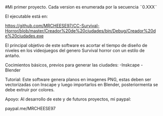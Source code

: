 #Mi primer proyecto.
Cada version es enumerada por la secuencia ¨0.XXX¨

El ejecutable está en:

https://github.com/MRCHEESE97/CC-Survival-Horror/blob/master/Creador%20de%20ciudades/bin/Debug/Creador%20de%20ciudades.exe

El principal objetivo de este software es acortar el tiempo de diseño de niveles en los videojuegos del genero Survival horror con un estilo de antaño.

Cocimientos básicos, previos para generar las ciudades:
-Inskcape
-Blender

Tutorial:
Este software genera planos en imagenes PNG, estas deben ser vectorizadas con Inscape y luego importarlos en Blender, posteriormenta se debe extruir por colores.


Apoyo: Al desarrollo de este y de futuros proyectos, mi paypal:

paypal.me/MRCHEESE97
